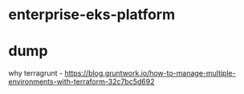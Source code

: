 # enterprise-eks-platform


# dump

why terragrunt - https://blog.gruntwork.io/how-to-manage-multiple-environments-with-terraform-32c7bc5d692

